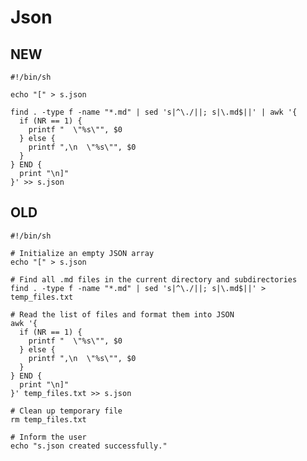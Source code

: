 # Json

## NEW

	#!/bin/sh

	echo "[" > s.json

	find . -type f -name "*.md" | sed 's|^\./||; s|\.md$||' | awk '{
	  if (NR == 1) {
	    printf "  \"%s\"", $0
	  } else {
	    printf ",\n  \"%s\"", $0
	  }
	} END {
	  print "\n]"
	}' >> s.json

## OLD

	#!/bin/sh

	# Initialize an empty JSON array
	echo "[" > s.json

	# Find all .md files in the current directory and subdirectories
	find . -type f -name "*.md" | sed 's|^\./||; s|\.md$||' > temp_files.txt

	# Read the list of files and format them into JSON
	awk '{
	  if (NR == 1) {
	    printf "  \"%s\"", $0
	  } else {
	    printf ",\n  \"%s\"", $0
	  }
	} END {
	  print "\n]"
	}' temp_files.txt >> s.json

	# Clean up temporary file
	rm temp_files.txt

	# Inform the user
	echo "s.json created successfully."

